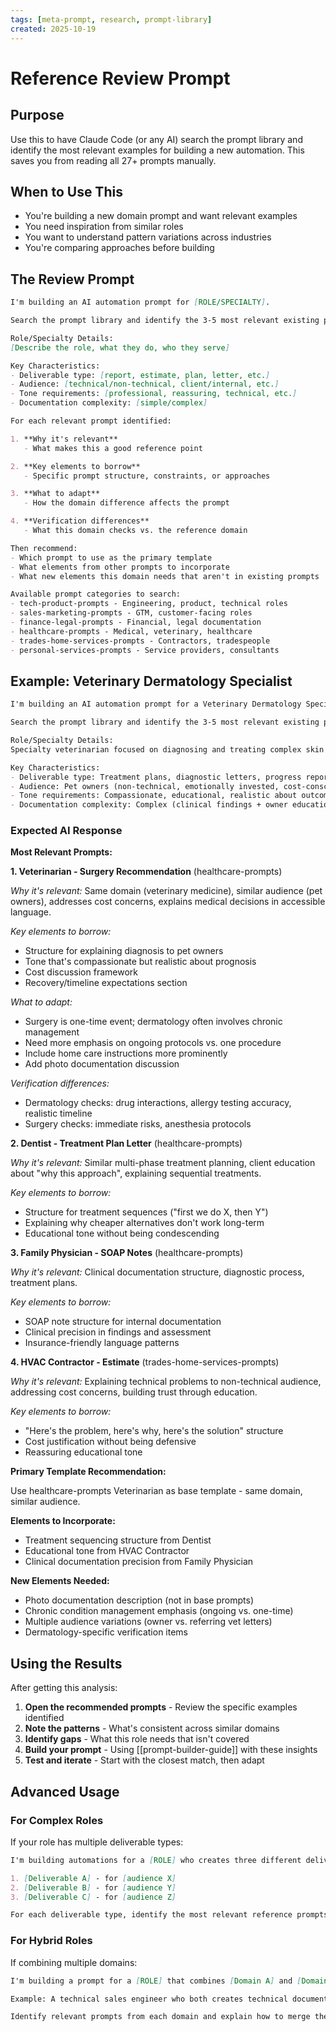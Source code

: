 ```yaml
---
tags: [meta-prompt, research, prompt-library]
created: 2025-10-19
---
```

# Reference Review Prompt

## Purpose

Use this to have Claude Code (or any AI) search the prompt library and identify the most relevant examples for building a new automation. This saves you from reading all 27+ prompts manually.

## When to Use This

- You're building a new domain prompt and want relevant examples
- You need inspiration from similar roles
- You want to understand pattern variations across industries
- You're comparing approaches before building

## The Review Prompt

```markdown
I'm building an AI automation prompt for [ROLE/SPECIALTY].

Search the prompt library and identify the 3-5 most relevant existing prompts that would inform this build.

Role/Specialty Details:
[Describe the role, what they do, who they serve]

Key Characteristics:
- Deliverable type: [report, estimate, plan, letter, etc.]
- Audience: [technical/non-technical, client/internal, etc.]
- Tone requirements: [professional, reassuring, technical, etc.]
- Documentation complexity: [simple/complex]

For each relevant prompt identified:

1. **Why it's relevant**
   - What makes this a good reference point

2. **Key elements to borrow**
   - Specific prompt structure, constraints, or approaches

3. **What to adapt**
   - How the domain difference affects the prompt

4. **Verification differences**
   - What this domain checks vs. the reference domain

Then recommend:
- Which prompt to use as the primary template
- What elements from other prompts to incorporate
- What new elements this domain needs that aren't in existing prompts

Available prompt categories to search:
- tech-product-prompts - Engineering, product, technical roles
- sales-marketing-prompts - GTM, customer-facing roles
- finance-legal-prompts - Financial, legal documentation
- healthcare-prompts - Medical, veterinary, healthcare
- trades-home-services-prompts - Contractors, tradespeople
- personal-services-prompts - Service providers, consultants
```

## Example: Veterinary Dermatology Specialist

```markdown
I'm building an AI automation prompt for a Veterinary Dermatology Specialist.

Search the prompt library and identify the 3-5 most relevant existing prompts for this build.

Role/Specialty Details:
Specialty veterinarian focused on diagnosing and treating complex skin conditions, allergies, and dermatological diseases in pets. Creates detailed treatment plans for pet owners and referral letters to general practice vets. Deals with chronic conditions requiring ongoing management.

Key Characteristics:
- Deliverable type: Treatment plans, diagnostic letters, progress reports
- Audience: Pet owners (non-technical, emotionally invested, cost-conscious) and referring vets (technical, wants detail)
- Tone requirements: Compassionate, educational, realistic about outcomes and costs
- Documentation complexity: Complex (clinical findings + owner education + cost justification + photos)
```

### Expected AI Response

**Most Relevant Prompts:**

**1. Veterinarian - Surgery Recommendation** (healthcare-prompts)

*Why it's relevant:*
Same domain (veterinary medicine), similar audience (pet owners), addresses cost concerns, explains medical decisions in accessible language.

*Key elements to borrow:*
- Structure for explaining diagnosis to pet owners
- Tone that's compassionate but realistic about prognosis
- Cost discussion framework
- Recovery/timeline expectations section

*What to adapt:*
- Surgery is one-time event; dermatology often involves chronic management
- Need more emphasis on ongoing protocols vs. one procedure
- Include home care instructions more prominently
- Add photo documentation discussion

*Verification differences:*
- Dermatology checks: drug interactions, allergy testing accuracy, realistic timeline
- Surgery checks: immediate risks, anesthesia protocols

**2. Dentist - Treatment Plan Letter** (healthcare-prompts)

*Why it's relevant:*
Similar multi-phase treatment planning, client education about "why this approach", explaining sequential treatments.

*Key elements to borrow:*
- Structure for treatment sequences ("first we do X, then Y")
- Explaining why cheaper alternatives don't work long-term
- Educational tone without being condescending

**3. Family Physician - SOAP Notes** (healthcare-prompts)

*Why it's relevant:*
Clinical documentation structure, diagnostic process, treatment plans.

*Key elements to borrow:*
- SOAP note structure for internal documentation
- Clinical precision in findings and assessment
- Insurance-friendly language patterns

**4. HVAC Contractor - Estimate** (trades-home-services-prompts)

*Why it's relevant:*
Explaining technical problems to non-technical audience, addressing cost concerns, building trust through education.

*Key elements to borrow:*
- "Here's the problem, here's why, here's the solution" structure
- Cost justification without being defensive
- Reassuring educational tone

**Primary Template Recommendation:**

Use healthcare-prompts Veterinarian as base template - same domain, similar audience.

**Elements to Incorporate:**

- Treatment sequencing structure from Dentist
- Educational tone from HVAC Contractor
- Clinical documentation precision from Family Physician

**New Elements Needed:**

- Photo documentation description (not in base prompts)
- Chronic condition management emphasis (ongoing vs. one-time)
- Multiple audience variations (owner vs. referring vet letters)
- Dermatology-specific verification items


## Using the Results

After getting this analysis:

1. **Open the recommended prompts** - Review the specific examples identified
2. **Note the patterns** - What's consistent across similar domains
3. **Identify gaps** - What this role needs that isn't covered
4. **Build your prompt** - Using [[prompt-builder-guide]] with these insights
5. **Test and iterate** - Start with the closest match, then adapt

## Advanced Usage

### For Complex Roles

If your role has multiple deliverable types:

```markdown
I'm building automations for a [ROLE] who creates three different deliverable types:

1. [Deliverable A] - for [audience X]
2. [Deliverable B] - for [audience Y]
3. [Deliverable C] - for [audience Z]

For each deliverable type, identify the most relevant reference prompts.
```

### For Hybrid Roles

If combining multiple domains:

```markdown
I'm building a prompt for a [ROLE] that combines [Domain A] and [Domain B] responsibilities.

Example: A technical sales engineer who both creates technical documentation AND customer-facing proposals.

Identify relevant prompts from each domain and explain how to merge them effectively.
```
